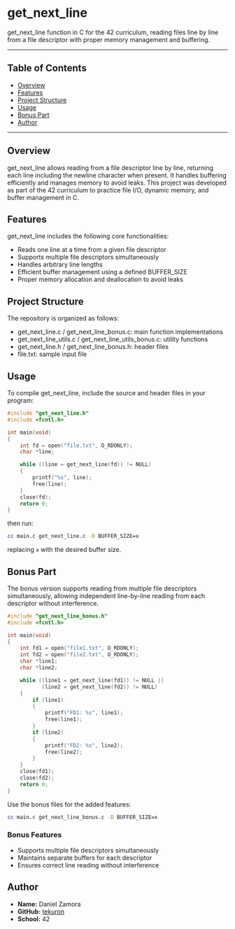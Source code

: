 # get_next_line
get_next_line function in C for the 42 curriculum, reading files line by line from a file descriptor with proper memory management and buffering.

---

## Table of Contents
- [Overview](#overview)
- [Features](#features)
- [Project Structure](#project-structure)
- [Usage](#usage)
- [Bonus Part](#bonus-part)
- [Author](#author)

---

## Overview
get_next_line allows reading from a file descriptor line by line, returning each line including the newline character when present. It handles buffering efficiently and manages memory to avoid leaks. This project was developed as part of the 42 curriculum to practice file I/O, dynamic memory, and buffer management in C.

## Features
get_next_line includes the following core functionalities:
- Reads one line at a time from a given file descriptor
- Supports multiple file descriptors simultaneously
- Handles arbitrary line lengths
- Efficient buffer management using a defined BUFFER_SIZE
- Proper memory allocation and deallocation to avoid leaks

## Project Structure
The repository is organized as follows:
- get_next_line.c / get_next_line_bonus.c: main function implementations
- get_next_line_utils.c / get_next_line_utils_bonus.c: utility functions
- get_next_line.h / get_next_line_bonus.h: header files
- file.txt: sample input file

## Usage
To compile get_next_line, include the source and header files in your program:

```c
#include "get_next_line.h"
#include <fcntl.h>

int main(void)
{
    int fd = open("file.txt", O_RDONLY);
    char *line;

    while ((line = get_next_line(fd)) != NULL)
    {
        printf("%s", line);
        free(line);
    }
    close(fd);
    return 0;
}
```

then run:
```bash
cc main.c get_next_line.c -D BUFFER_SIZE=x
```
replacing ``x`` with the desired buffer size.

## Bonus Part
The bonus version supports reading from multiple file descriptors simultaneously, allowing independent line-by-line reading from each descriptor without interference.

```c
#include "get_next_line_bonus.h"
#include <fcntl.h>

int main(void)
{
    int fd1 = open("file1.txt", O_RDONLY);
    int fd2 = open("file2.txt", O_RDONLY);
    char *line1;
    char *line2;

    while ((line1 = get_next_line(fd1)) != NULL ||
           (line2 = get_next_line(fd2)) != NULL)
    {
        if (line1)
        {
            printf("FD1: %s", line1);
            free(line1);
        }
        if (line2)
        {
            printf("FD2: %s", line2);
            free(line2);
        }
    }
    close(fd1);
    close(fd2);
    return 0;
}
```

Use the bonus files for the added features:
```bash
cc main.c get_next_line_bonus.c -D BUFFER_SIZE=x
```

### Bonus Features
- Supports multiple file descriptors simultaneously
- Maintains separate buffers for each descriptor
- Ensures correct line reading without interference

## Author
- **Name:** Daniel Zamora
- **GitHub:** [tekuron](https://github.com/tekuron)
- **School:** 42
